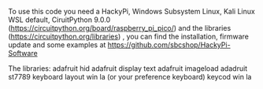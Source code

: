To use this code you need a HackyPi, Windows Subsystem Linux, Kali Linux WSL default, CiruitPython 9.0.0 (https://circuitpython.org/board/raspberry_pi_pico/) and the libraries (https://circuitpython.org/libraries) , you can find the installation, firmware update and some examples at https://github.com/sbcshop/HackyPi-Software

The libraries:
adafruit hid
adafruit display text
adafruit imageload
adadruit st7789
keyboard layout win la (or your preference keyboard)
keycod win la
